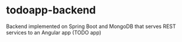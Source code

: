 # todoapp-backend
Backend implemented on Spring Boot and MongoDB that serves REST services to an Angular app (TODO app)
